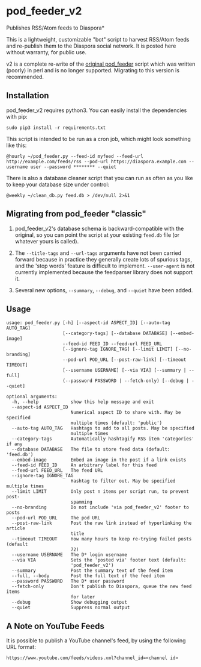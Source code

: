 # pod_feeder_v2

Publishes RSS/Atom feeds to Diaspora*

This is a lightweight, customizable "bot" script to harvest RSS/Atom feeds and
re-publish them to the Diaspora social network. It is posted here without
warranty, for public use.

v2 is a complete re-write of the
[original pod_feeder](https://github.com/rev138/pod_feeder) script which was
written (poorly) in perl and is no longer supported. Migrating to this version
is recommended.

## Installation
pod_feeder_v2 requires python3. You can easily install the dependencies with pip:

`sudo pip3 install -r requirements.txt`

This script is intended to be run as a cron job, which might look something like this:

`@hourly ~/pod_feeder.py --feed-id myfeed --feed-url http://example.com/feeds/rss --pod-url https://diaspora.example.com --username user --password ******** --quiet`

There is also a database cleaner script that you can run as often as you like to
keep your database size under control:

`@weekly ~/clean_db.py feed.db > /dev/null 2>&1`

## Migrating from pod_feeder "classic"
1. pod_feeder_v2's database schema is backward-compatible with the original, so
you can point the script at your existing `feed.db` file (or whatever
yours is called).

2. The `--title-tags` and `--url-tags` arguments have not been carried forward
because in practice they generally create lots of spurious tags, and the
'stop words' feature is difficult to implement. `--user-agent` is not currently
implemented because the feedparser library does not support it.

3. Several new options, `--summary`, `--debug`, and `--quiet` have been added.

## Usage
```
usage: pod_feeder.py [-h] [--aspect-id ASPECT_ID] [--auto-tag AUTO_TAG]
                     [--category-tags] [--database DATABASE] [--embed-image]
                     --feed-id FEED_ID --feed-url FEED_URL
                     [--ignore-tag IGNORE_TAG] [--limit LIMIT] [--no-branding]
                     --pod-url POD_URL [--post-raw-link] [--timeout TIMEOUT]
                     [--username USERNAME] [--via VIA] [--summary | --full]
                     (--password PASSWORD | --fetch-only) [--debug | --quiet]

optional arguments:
  -h, --help            show this help message and exit
  --aspect-id ASPECT_ID
                        Numerical aspect ID to share with. May be specified
                        multiple times (default: 'public')
  --auto-tag AUTO_TAG   Hashtags to add to all posts. May be specified
                        multiple times
  --category-tags       Automatically hashtagify RSS item 'categories' if any
  --database DATABASE   The file to store feed data (default: 'feed.db')
  --embed-image         Embed an image in the post if a link exists
  --feed-id FEED_ID     An arbitrary label for this feed
  --feed-url FEED_URL   The feed URL
  --ignore-tag IGNORE_TAG
                        Hashtag to filter out. May be specified multiple times
  --limit LIMIT         Only post n items per script run, to prevent post-
                        spamming
  --no-branding         Do not include 'via pod_feeder_v2' footer to posts
  --pod-url POD_URL     The pod URL
  --post-raw-link       Post the raw link instead of hyperlinking the article
                        title
  --timeout TIMEOUT     How many hours to keep re-trying failed posts (default
                        72)
  --username USERNAME   The D* login username
  --via VIA             Sets the 'posted via' footer text (default:
                        'pod_feeder_v2')
  --summary             Post the summary text of the feed item
  --full, --body        Post the full text of the feed item
  --password PASSWORD   The D* user password
  --fetch-only          Don't publish to Diaspora, queue the new feed items
                        for later
  --debug               Show debugging output
  --quiet               Suppress normal output
```

## A Note on YouTube Feeds

It is possible to publish a YouTube channel's feed, by using the following URL format:

    https://www.youtube.com/feeds/videos.xml?channel_id=<channel id>
